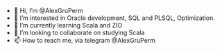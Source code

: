 - 👋 Hi, I’m @AlexGruPerm
- 👀 I’m interested in Oracle development, SQL and PLSQL, Optimization.
- 🌱 I’m currently learning Scala and ZIO
- 💞️ I’m looking to collaborate on studying Scala
- 📫 How to reach me, via telegram @AlexGruPerm

<!---
AlexGruPerm/AlexGruPerm is a ✨ special ✨ repository because its `README.md` (this file) appears on your GitHub profile.
You can click the Preview link to take a look at your changes.
--->
